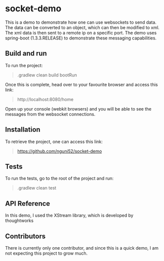 # socket-demo
This is a demo to demonstrate how one can use websockets to send data. The data can be converted to an object, which can then be modified to xml. The xml data is then sent to a remote ip on a specific port. The demo uses spring-boot (1.3.3.RELEASE) to demonstrate these messaging capabilities.

## Build and run

To run the project:
  >.gradlew clean build bootRun
  
Once this is complete, head over to your favourite browser and access this link:
  >http://localhost:8080/home
  

Open up your console (webkit browsers) and you will be able to see the messages from the websocket connections.

## Installation

To retrieve the project, one can access this link: 
 >https://github.com/nguni52/socket-demo

## Tests

To run the tests, go to the root of the project and run:
  >.gradlew clean test


## API Reference
In this demo, I used the XStream library, which is developed by thoughtworks

## Contributors

There is currently only one contributor, and since this is a quick demo, I am not expecting this project to grow much.
